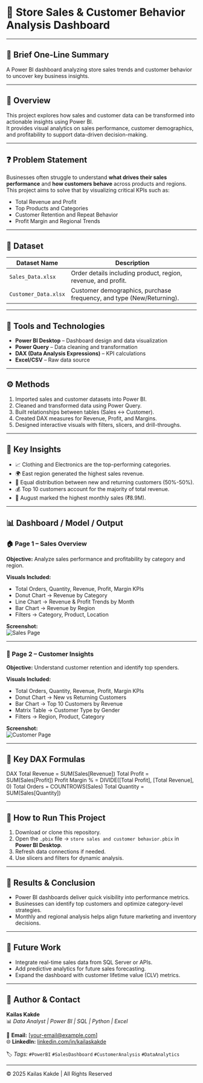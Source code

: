 # 🛒 Store Sales & Customer Behavior Analysis Dashboard  

---

## 📘 **Brief One-Line Summary**
A Power BI dashboard analyzing store sales trends and customer behavior to uncover key business insights.

---

## 🧭 **Overview**
This project explores how sales and customer data can be transformed into actionable insights using Power BI.  
It provides visual analytics on sales performance, customer demographics, and profitability to support data-driven decision-making.

---

## ❓ **Problem Statement**
Businesses often struggle to understand **what drives their sales performance** and **how customers behave** across products and regions.  
This project aims to solve that by visualizing critical KPIs such as:
- Total Revenue and Profit
- Top Products and Categories
- Customer Retention and Repeat Behavior
- Profit Margin and Regional Trends

---

## 🧩 **Dataset**
| Dataset Name | Description |
|---------------|-------------|
| `Sales_Data.xlsx` | Order details including product, region, revenue, and profit. |
| `Customer_Data.xlsx` | Customer demographics, purchase frequency, and type (New/Returning). |

---

## 🧠 **Tools and Technologies**
- **Power BI Desktop** – Dashboard design and data visualization  
- **Power Query** – Data cleaning and transformation  
- **DAX (Data Analysis Expressions)** – KPI calculations  
- **Excel/CSV** – Raw data source  

---

## ⚙️ **Methods**
1. Imported sales and customer datasets into Power BI.  
2. Cleaned and transformed data using Power Query.  
3. Built relationships between tables (Sales ↔ Customer).  
4. Created DAX measures for Revenue, Profit, and Margins.  
5. Designed interactive visuals with filters, slicers, and drill-throughs.  

---

## 🔑 **Key Insights**
- 📈 Clothing and Electronics are the top-performing categories.  
- 🌍 East region generated the highest sales revenue.  
- 👥 Equal distribution between new and returning customers (50%-50%).  
- 💰 Top 10 customers account for the majority of total revenue.  
- 🧾 August marked the highest monthly sales (₹8.9M).  

---

## 📊 **Dashboard / Model / Output**

### 🏠 Page 1 – Sales Overview  
**Objective:** Analyze sales performance and profitability by category and region.  

**Visuals Included:**
- Total Orders, Quantity, Revenue, Profit, Margin KPIs  
- Donut Chart → Revenue by Category  
- Line Chart → Revenue & Profit Trends by Month  
- Bar Chart → Revenue by Region  
- Filters → Category, Product, Location  

**Screenshot:**  
![Sales Page](sales%20page.png)

---

### 👥 Page 2 – Customer Insights  
**Objective:** Understand customer retention and identify top spenders.  

**Visuals Included:**
- Total Orders, Quantity, Revenue, Profit, Margin KPIs  
- Donut Chart → New vs Returning Customers  
- Bar Chart → Top 10 Customers by Revenue  
- Matrix Table → Customer Type by Gender  
- Filters → Region, Product, Category  

**Screenshot:**  
![Customer Page](customers%20page.png)

---

## 🧮 **Key DAX Formulas**
DAX
Total Revenue = SUM(Sales[Revenue])
Total Profit = SUM(Sales[Profit])
Profit Margin % = DIVIDE([Total Profit], [Total Revenue], 0)
Total Orders = COUNTROWS(Sales)
Total Quantity = SUM(Sales[Quantity])

---

## 🧰 **How to Run This Project**
1. Download or clone this repository.
2. Open the `.pbix` file → `store sales and customer behavior.pbix` in **Power BI Desktop**.
3. Refresh data connections if needed.
4. Use slicers and filters for dynamic analysis.

---

## 🏁 **Results & Conclusion**
- Power BI dashboards deliver quick visibility into performance metrics.  
- Businesses can identify top customers and optimize category-level strategies.  
- Monthly and regional analysis helps align future marketing and inventory decisions.  

---

## 🔮 **Future Work**
- Integrate real-time sales data from SQL Server or APIs.  
- Add predictive analytics for future sales forecasting.  
- Expand the dashboard with customer lifetime value (CLV) metrics.  

---

## 👤 **Author & Contact**
**Kailas Kakde**  
📊 *Data Analyst | Power BI | SQL | Python | Excel*  

📧 **Email:** [your-email@example.com]  
🌐 **LinkedIn:** [linkedin.com/in/kailaskakde](https://linkedin.com/in/kailaskakde)  

🏷️ *Tags:* `#PowerBI` `#SalesDashboard` `#CustomerAnalysis` `#DataAnalytics`  

---

© 2025 Kailas Kakde | All Rights Reserved
